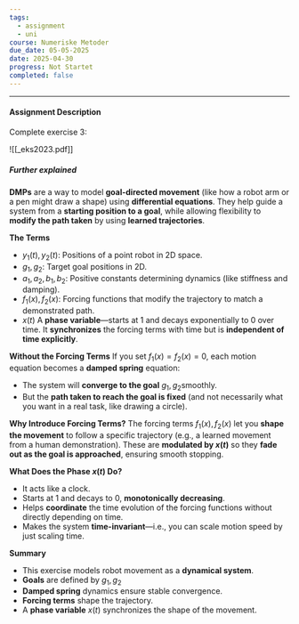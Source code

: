 ```yaml
---
tags:
  - assignment
  - uni
course: Numeriske Metoder
due_date: 05-05-2025
date: 2025-04-30
progress: Not Startet
completed: false
---
```

--- 
#### Assignment Description

Complete exercise 3:

![[_eks2023.pdf]]

##### Further explained
**DMPs** are a way to model **goal-directed movement** (like how a robot arm or a pen might draw a shape) using **differential equations**. They help guide a system from a **starting position to a goal**, while allowing flexibility to **modify the path taken** by using **learned trajectories**.

**The Terms**
- $y_{1}(t),y_{2}(t)$: Positions of a point robot in 2D space.
- $g_{1}, g_{2}$: Target goal positions in 2D.
- $a_{1}, a_{2}, b_{1}, b_{2}$: Positive constants determining dynamics (like stiffness and damping).
-  $f_{1}(x),f_{2}(x)$: Forcing functions that modify the trajectory to match a demonstrated path.
- $x(t)$ A **phase variable**—starts at 1 and decays exponentially to 0 over time. It **synchronizes** the forcing terms with time but is **independent of time explicitly**.

**Without the Forcing Terms**
If you set $f_{1}(x)=f_{2}(x)=0$, each motion equation becomes a **damped spring** equation:
- The system will **converge to the goal** $g_{1},g_{2}$​ smoothly.
- But the **path taken to reach the goal is fixed** (and not necessarily what you want in a real task, like drawing a circle).

**Why Introduce Forcing Terms?**
The forcing terms $f_{1}(x),f_{2}(x)$ let you **shape the movement** to follow a specific trajectory (e.g., a learned movement from a human demonstration). These are **modulated by $x(t)$** so they **fade out as the goal is approached**, ensuring smooth stopping.

**What Does the Phase $x(t)$ Do?**
- It acts like a clock.
- Starts at 1 and decays to 0, **monotonically decreasing**.
- Helps **coordinate** the time evolution of the forcing functions without directly depending on time.
- Makes the system **time-invariant**—i.e., you can scale motion speed by just scaling time.

**Summary**
- This exercise models robot movement as a **dynamical system**.
- **Goals** are defined by $g_{1},g_{2}$
- **Damped spring** dynamics ensure stable convergence.
- **Forcing terms** shape the trajectory.
- A **phase variable** $x(t)$ synchronizes the shape of the movement.
